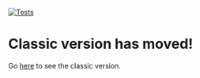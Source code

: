 [![Tests](https://github.com/GeoFS-Autoland/autoland/actions/workflows/tests.yml/badge.svg)](https://github.com/GeoFS-Autoland/autoland/actions/workflows/tests.yml)

# Classic version has moved!

Go [here](https://github.com/GeoFS-Autoland/autoland/tree/classic) to see the classic version.
